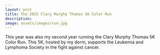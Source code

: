 ```yaml
---
layout: post
title: The 2025 Clary Murphy Thomas 5K Color Run
description:
image: assets/images/run.jpg
---
```


This year was also my second year running the Clary Murphy Thomas 5K Color Run. This 5K, hosted by my dorm, supports the Leukemia and Lymphoma Society in the fight against cancer.
